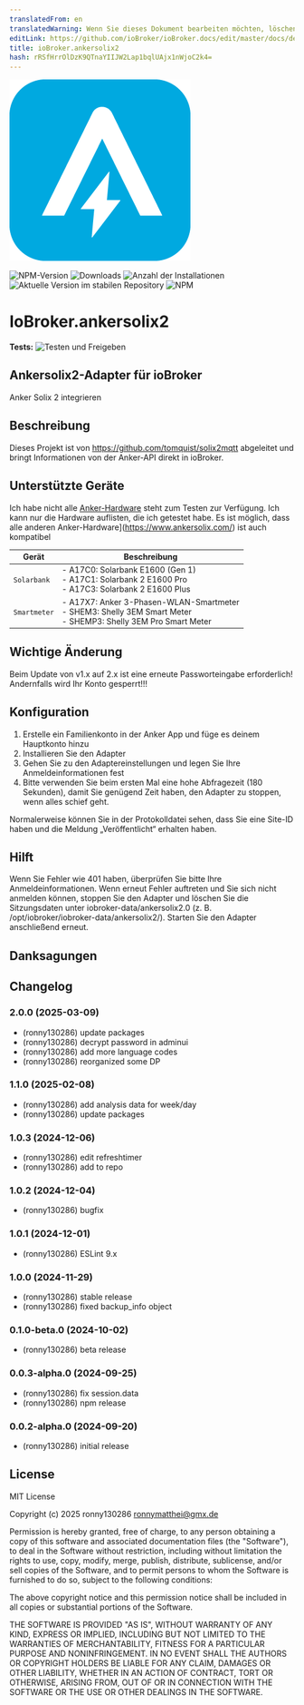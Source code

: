 ```yaml
---
translatedFrom: en
translatedWarning: Wenn Sie dieses Dokument bearbeiten möchten, löschen Sie bitte das Feld "translationsFrom". Andernfalls wird dieses Dokument automatisch erneut übersetzt
editLink: https://github.com/ioBroker/ioBroker.docs/edit/master/docs/de/adapterref/iobroker.ankersolix2/README.md
title: ioBroker.ankersolix2
hash: rRSfHrrOlDzK9QTnaYIIJW2Lap1bqlUAjx1nWjoC2k4=
---
```

![Logo](../../../en/adapterref/iobroker.ankersolix2/admin/ankersolix2.png)

![NPM-Version](https://img.shields.io/npm/v/iobroker.ankersolix2.svg)
![Downloads](https://img.shields.io/npm/dm/iobroker.ankersolix2.svg)
![Anzahl der Installationen](https://iobroker.live/badges/ankersolix2-installed.svg)
![Aktuelle Version im stabilen Repository](https://iobroker.live/badges/ankersolix2-stable.svg)
![NPM](https://nodei.co/npm/iobroker.ankersolix2.png?downloads=true)

# IoBroker.ankersolix2
**Tests:** ![Testen und Freigeben](https://github.com/ronny130286/ioBroker.ankersolix2/workflows/Test%20and%20Release/badge.svg)

## Ankersolix2-Adapter für ioBroker
Anker Solix 2 integrieren

## Beschreibung
Dieses Projekt ist von https://github.com/tomquist/solix2mqtt abgeleitet und bringt Informationen von der Anker-API direkt in ioBroker.

## Unterstützte Geräte
Ich habe nicht alle [Anker-Hardware](https://www.ankersolix.com/) steht zum Testen zur Verfügung. Ich kann nur die Hardware auflisten, die ich getestet habe. Es ist möglich, dass alle anderen Anker-Hardware](https://www.ankersolix.com/) ist auch kompatibel

| Gerät | Beschreibung |
| ------------ | ------------------------------------------------------------------------------------------------------------------ |
| `Solarbank` | - A17C0: Solarbank E1600 (Gen 1)<br> - A17C1: Solarbank 2 E1600 Pro<br> - A17C3: Solarbank 2 E1600 Plus<br> |
| `Smartmeter` | - A17X7: Anker 3-Phasen-WLAN-Smartmeter<br> - SHEM3: Shelly 3EM Smart Meter<br> - SHEMP3: Shelly 3EM Pro Smart Meter |

## Wichtige Änderung
Beim Update von v1.x auf 2.x ist eine erneute Passworteingabe erforderlich! Andernfalls wird Ihr Konto gesperrt!!!

## Konfiguration
1. Erstelle ein Familienkonto in der Anker App und füge es deinem Hauptkonto hinzu
2. Installieren Sie den Adapter
3. Gehen Sie zu den Adaptereinstellungen und legen Sie Ihre Anmeldeinformationen fest
4. Bitte verwenden Sie beim ersten Mal eine hohe Abfragezeit (180 Sekunden), damit Sie genügend Zeit haben, den Adapter zu stoppen, wenn alles schief geht.

Normalerweise können Sie in der Protokolldatei sehen, dass Sie eine Site-ID haben und die Meldung „Veröffentlicht“ erhalten haben.

## Hilft
Wenn Sie Fehler wie 401 haben, überprüfen Sie bitte Ihre Anmeldeinformationen.
Wenn erneut Fehler auftreten und Sie sich nicht anmelden können, stoppen Sie den Adapter und löschen Sie die Sitzungsdaten unter iobroker-data/ankersolix2.0 (z. B. /opt/iobroker/iobroker-data/ankersolix2/). Starten Sie den Adapter anschließend erneut.

## Danksagungen

## Changelog

<!--
    Placeholder for the next version (at the beginning of the line):
    ### **WORK IN PROGRESS**
-->

### 2.0.0 (2025-03-09)

- (ronny130286) update packages
- (ronny130286) decrypt password in adminui
- (ronny130286) add more language codes
- (ronny130286) reorganized some DP

### 1.1.0 (2025-02-08)

- (ronny130286) add analysis data for week/day
- (ronny130286) update packages

### 1.0.3 (2024-12-06)

- (ronny130286) edit refreshtimer
- (ronny130286) add to repo

### 1.0.2 (2024-12-04)

- (ronny130286) bugfix

### 1.0.1 (2024-12-01)

- (ronny130286) ESLint 9.x

### 1.0.0 (2024-11-29)

- (ronny130286) stable release
- (ronny130286) fixed backup_info object

### 0.1.0-beta.0 (2024-10-02)

- (ronny130286) beta release

### 0.0.3-alpha.0 (2024-09-25)

- (ronny130286) fix session.data
- (ronny130286) npm release

### 0.0.2-alpha.0 (2024-09-20)

- (ronny130286) initial release

## License

MIT License

Copyright (c) 2025 ronny130286 <ronnymatthei@gmx.de>

Permission is hereby granted, free of charge, to any person obtaining a copy
of this software and associated documentation files (the "Software"), to deal
in the Software without restriction, including without limitation the rights
to use, copy, modify, merge, publish, distribute, sublicense, and/or sell
copies of the Software, and to permit persons to whom the Software is
furnished to do so, subject to the following conditions:

The above copyright notice and this permission notice shall be included in all
copies or substantial portions of the Software.

THE SOFTWARE IS PROVIDED "AS IS", WITHOUT WARRANTY OF ANY KIND, EXPRESS OR
IMPLIED, INCLUDING BUT NOT LIMITED TO THE WARRANTIES OF MERCHANTABILITY,
FITNESS FOR A PARTICULAR PURPOSE AND NONINFRINGEMENT. IN NO EVENT SHALL THE
AUTHORS OR COPYRIGHT HOLDERS BE LIABLE FOR ANY CLAIM, DAMAGES OR OTHER
LIABILITY, WHETHER IN AN ACTION OF CONTRACT, TORT OR OTHERWISE, ARISING FROM,
OUT OF OR IN CONNECTION WITH THE SOFTWARE OR THE USE OR OTHER DEALINGS IN THE
SOFTWARE.